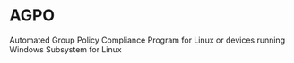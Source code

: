 # AGPO
Automated Group Policy Compliance Program for Linux or devices running Windows Subsystem for Linux
